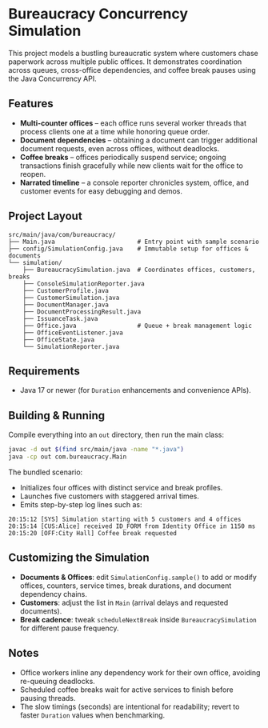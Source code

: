 # Bureaucracy Concurrency Simulation

This project models a bustling bureaucratic system where customers chase paperwork across multiple public offices. It demonstrates coordination across queues, cross-office dependencies, and coffee break pauses using the Java Concurrency API.

## Features
- **Multi-counter offices** – each office runs several worker threads that process clients one at a time while honoring queue order.
- **Document dependencies** – obtaining a document can trigger additional document requests, even across offices, without deadlocks.
- **Coffee breaks** – offices periodically suspend service; ongoing transactions finish gracefully while new clients wait for the office to reopen.
- **Narrated timeline** – a console reporter chronicles system, office, and customer events for easy debugging and demos.

## Project Layout
```
src/main/java/com/bureaucracy/
├── Main.java                       # Entry point with sample scenario
├── config/SimulationConfig.java    # Immutable setup for offices & documents
└── simulation/
    ├── BureaucracySimulation.java  # Coordinates offices, customers, breaks
    ├── ConsoleSimulationReporter.java
    ├── CustomerProfile.java
    ├── CustomerSimulation.java
    ├── DocumentManager.java
    ├── DocumentProcessingResult.java
    ├── IssuanceTask.java
    ├── Office.java                 # Queue + break management logic
    ├── OfficeEventListener.java
    ├── OfficeState.java
    └── SimulationReporter.java
```

## Requirements
- Java 17 or newer (for `Duration` enhancements and convenience APIs).

## Building & Running
Compile everything into an `out` directory, then run the main class:
```bash
javac -d out $(find src/main/java -name "*.java")
java -cp out com.bureaucracy.Main
```

The bundled scenario:
- Initializes four offices with distinct service and break profiles.
- Launches five customers with staggered arrival times.
- Emits step-by-step log lines such as:
```
20:15:12 [SYS] Simulation starting with 5 customers and 4 offices
20:15:14 [CUS:Alice] received ID_FORM from Identity Office in 1150 ms
20:15:20 [OFF:City Hall] Coffee break requested
```

## Customizing the Simulation
- **Documents & Offices**: edit `SimulationConfig.sample()` to add or modify offices, counters, service times, break durations, and document dependency chains.
- **Customers**: adjust the list in `Main` (arrival delays and requested documents).
- **Break cadence**: tweak `scheduleNextBreak` inside `BureaucracySimulation` for different pause frequency.

## Notes
- Office workers inline any dependency work for their own office, avoiding re-queuing deadlocks.
- Scheduled coffee breaks wait for active services to finish before pausing threads.
- The slow timings (seconds) are intentional for readability; revert to faster `Duration` values when benchmarking.
